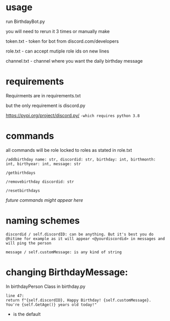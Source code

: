 # usage 
run BirthdayBot.py

you will need to rerun it 3 times or manually make

token.txt - token for bot from discord.com/developers

role.txt - can accept mutiple role ids on new lines

channel.txt - channel where you want the daily birthday message

# requirements 

Requirments are in requirements.txt

but the only requirement is discord.py

https://pypi.org/project/discord.py/ 
```-which requires python 3.8```

# commands

all commands will be role locked to roles as stated in role.txt
```
/addbirthday name: str, discordid: str, birthday: int, birthmonth: int, birthyear: int, message: str

/getbirthdays 

/removebirthday discordid: str

/resetbirthdays
```
*future commands might appear here*

# naming schemes

```discordid / self.discordID: can be anything. But it's best you do @hitime for example as it will appear <@yourdiscordid> in messages and will ping the person```

```message / self.customMessage: is any kind of string ```

# changing BirthdayMessage:

In birthdayPerson Class in birthday.py

```
line 47:
return f"{self.discordID}, Happy Birthday! {self.customMessage}.  You're {self.GetAge()} years old today!"
```
- is the default

